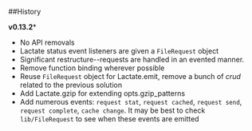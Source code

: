 
##History

**v0.13.2***

* No API removals
* Lactate status event listeners are given a `FileRequest` object
* Significant restructure--requests are handled in an evented manner.
* Remove function binding wherever possible
* Reuse `FileRequest` object for Lactate.emit, remove a bunch of *crud* related to the previous solution
* Add Lactate.gzip for extending opts.gzip_patterns
* Add numerous events: `request stat`, `request cached`, `request send`, `request complete`, `cache change`. It may be best to check `lib/FileRequest` to see when these events are emitted

